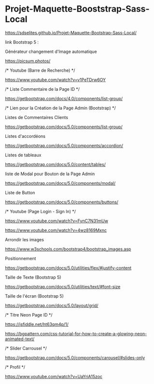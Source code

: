 # Projet-Maquette-Booststrap-Sass-Local

https://sdselites.github.io/Projet-Maquette-Bootstrap-Sass-Local/

link Bootstrap 5 : <script src="/assets/js/bootstrap.bundle.min.js"></script>

 

Générateur changement d'Image automatique

https://picsum.photos/




/* Youtube (Barre de Recherche) */

https://www.youtube.com/watch?v=v1PeTDrw6OY


/* Liste Commentaire de la Page ID */

https://getbootstrap.com/docs/4.0/components/list-group/




/* Lien pour la Création de la Page Admin (Bootstrap) */

Listes de Commentaires Clients

https://getbootstrap.com/docs/5.0/components/list-group/

Listes d'accordéons

https://getbootstrap.com/docs/5.0/components/accordion/

Listes de tableaux

https://getbootstrap.com/docs/5.0/content/tables/

liste de Modal pour Bouton de la Page Admin

https://getbootstrap.com/docs/5.0/components/modal/

Liste de Button

https://getbootstrap.com/docs/5.0/components/buttons/




/* Youtube (Page Login - Sign In) */

https://www.youtube.com/watch?v=FynC7N31mUw

https://www.youtube.com/watch?v=4wz8169Mxnc




Arrondir les images 

https://www.w3schools.com/bootstrap4/bootstrap_images.asp

Positionnement

https://getbootstrap.com/docs/5.0/utilities/flex/#justify-content


Taille de Texte (Bootstrap 5)

https://getbootstrap.com/docs/5.0/utilities/text/#font-size


Taille de l'écran (Bootstrap 5)

https://getbootstrap.com/docs/5.0/layout/grid/



/* Titre Neon Page ID */

https://jsfiddle.net/ht63qm4p/1/

https://bgpattern.com/css-tutorial-for-how-to-create-a-glowing-neon-animated-text/

/* Slider Carrousel */

https://getbootstrap.com/docs/5.0/components/carousel/#slides-only


/* Profil */

https://www.youtube.com/watch?v=UaYriA15zoc

